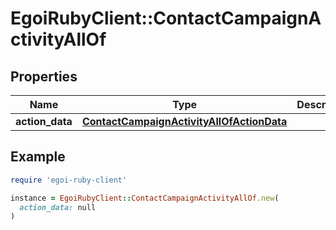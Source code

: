 # EgoiRubyClient::ContactCampaignActivityAllOf

## Properties

| Name | Type | Description | Notes |
| ---- | ---- | ----------- | ----- |
| **action_data** | [**ContactCampaignActivityAllOfActionData**](ContactCampaignActivityAllOfActionData.md) |  | [optional] |

## Example

```ruby
require 'egoi-ruby-client'

instance = EgoiRubyClient::ContactCampaignActivityAllOf.new(
  action_data: null
)
```

